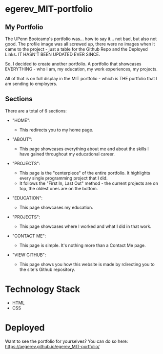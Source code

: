 # egerev_MIT-portfolio

## My Portfolio
The UPenn Bootcamp's portfolio was... how to say it... not bad, but also not good. The profile image was all screwed up, there were no images when it came to the project - just a table for the Github Repo and the Deployed Links. IT HASN'T BEEN UPDATED EVER SINCE.

So, I decided to create another portfolio. A portfolio that showcases EVERYTHING - who I am, my education, my work experiences, my projects. 

All of that is on full display in the MIT portfolio - which is THE portfolio that I am sending to employers.

## Sections
There are a total of 6 sections:

* "HOME":
    * This redirects you to my home page.

* "ABOUT":
    * This page showcases everything about me and about the skills I have gained throughout my educational career. 

* "PROJECTS":
    * This page is the "centerpiece" of the entire portfolio. It highlights every single programming project that I did.
    * It follows the "First In, Last Out" method - the current projects are on top, the oldest ones are on the bottom.

* "EDUCATION":
    * This page showcases my education.

* "PROJECTS":
    * This page showcases where I worked and what I did in that work.

* "CONTACT ME":
    * This page is simple. It's nothing more than a Contact Me page.

* "VIEW GITHUB":
    * This page shows you how this website is made by rdirecting you to the site's Github repository.

# Technology Stack
* HTML
* CSS

# Deployed
Want to see the portfolio for yourselves? You can do so here: https://aegerev.github.io/egerev_MIT-portfolio/
